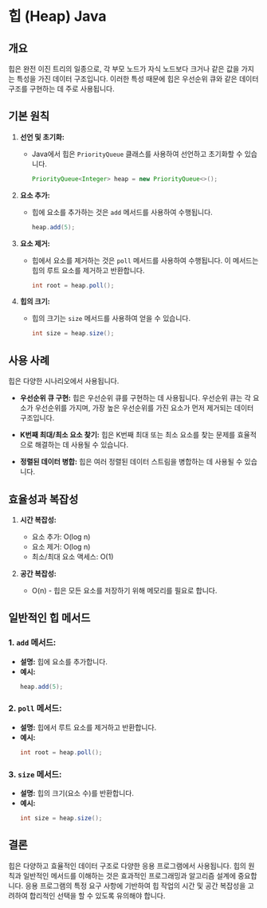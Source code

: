 # 힙 (Heap) Java

## 개요
힙은 완전 이진 트리의 일종으로, 각 부모 노드가 자식 노드보다 크거나 같은 값을 가지는 특성을 가진 데이터 구조입니다. 이러한 특성 때문에 힙은 우선순위 큐와 같은 데이터 구조를 구현하는 데 주로 사용됩니다.

## 기본 원칙

1. **선언 및 초기화:**
    - Java에서 힙은 `PriorityQueue` 클래스를 사용하여 선언하고 초기화할 수 있습니다.
      ```java
      PriorityQueue<Integer> heap = new PriorityQueue<>();
      ```

2. **요소 추가:**
    - 힙에 요소를 추가하는 것은 `add` 메서드를 사용하여 수행됩니다.
      ```java
      heap.add(5);
      ```

3. **요소 제거:**
    - 힙에서 요소를 제거하는 것은 `poll` 메서드를 사용하여 수행됩니다. 이 메서드는 힙의 루트 요소를 제거하고 반환합니다.
      ```java
      int root = heap.poll();
      ```

4. **힙의 크기:**
    - 힙의 크기는 `size` 메서드를 사용하여 얻을 수 있습니다.
      ```java
      int size = heap.size();
      ```

## 사용 사례

힙은 다양한 시나리오에서 사용됩니다.

- **우선순위 큐 구현:**
  힙은 우선순위 큐를 구현하는 데 사용됩니다. 우선순위 큐는 각 요소가 우선순위를 가지며, 가장 높은 우선순위를 가진 요소가 먼저 제거되는 데이터 구조입니다.

- **K번째 최대/최소 요소 찾기:**
  힙은 K번째 최대 또는 최소 요소를 찾는 문제를 효율적으로 해결하는 데 사용될 수 있습니다.

- **정렬된 데이터 병합:**
  힙은 여러 정렬된 데이터 스트림을 병합하는 데 사용될 수 있습니다.

## 효율성과 복잡성

1. **시간 복잡성:**
    - 요소 추가: O(log n)
    - 요소 제거: O(log n)
    - 최소/최대 요소 액세스: O(1)

2. **공간 복잡성:**
    - O(n) - 힙은 모든 요소를 저장하기 위해 메모리를 필요로 합니다.

## 일반적인 힙 메서드

### 1. **`add` 메서드:**
- **설명:** 힙에 요소를 추가합니다.
- **예시:**
  ```java
  heap.add(5);
  ```

### 2. **`poll` 메서드:**
- **설명:** 힙에서 루트 요소를 제거하고 반환합니다.
- **예시:**
  ```java
  int root = heap.poll();
  ```

### 3. **`size` 메서드:**
- **설명:** 힙의 크기(요소 수)를 반환합니다.
- **예시:**
  ```java
  int size = heap.size();
  ```

## 결론

힙은 다양하고 효율적인 데이터 구조로 다양한 응용 프로그램에서 사용됩니다. 힙의 원칙과 일반적인 메서드를 이해하는 것은 효과적인 프로그래밍과 알고리즘 설계에 중요합니다. 응용 프로그램의 특정 요구 사항에 기반하여 힙 작업의 시간 및 공간 복잡성을 고려하여 합리적인 선택을 할 수 있도록 유의해야 합니다.